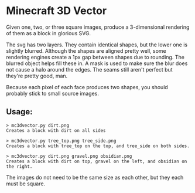 Minecraft 3D Vector
===================

Given one, two, or three square images, produce a 3-dimensional rendering of them as a block in glorious SVG.

The svg has two layers. They contain identical shapes, but the lower one is slightly blurred. Although the shapes are aligned pretty well, some rendering engines create a 1px gap between shapes due to rounding. The blurred object helps fill these in. A mask is used to make sure the blur does not cause a halo around the edges. The seams still aren't perfect but they're pretty good, man.

Because each pixel of each face produces two shapes, you should probably stick to small source images.

## Usage:

    > mc3dvector.py dirt.png
    Creates a block with dirt on all sides

    > mc3dvector.py tree_top.png tree_side.png
    Creates a block with tree_top on the top, and tree_side on both sides.

    > mc3dvector.py dirt.png gravel.png obsidian.png
    Creates a block with dirt on top, gravel on the left, and obsidian on the right.

The images do not need to be the same size as each other, but they each must be square.